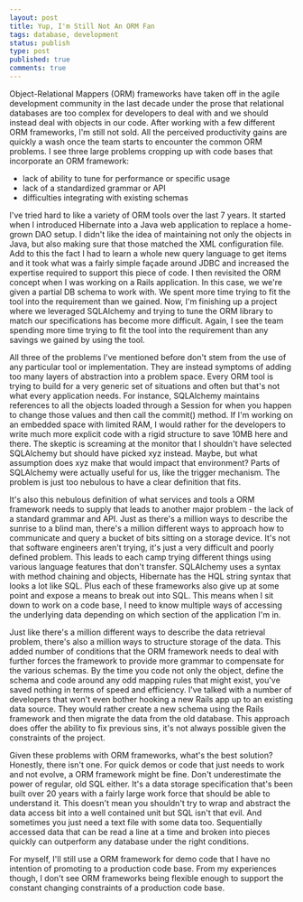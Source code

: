 ```yaml
---
layout: post
title: Yup, I'm Still Not An ORM Fan
tags: database, development
status: publish
type: post
published: true
comments: true
---
```

Object-Relational Mappers (ORM) frameworks have taken off in the agile development 
community in the last decade under the prose that relational databases are too 
complex for developers to deal with and we should instead deal with objects in our 
code. After working with a few different ORM frameworks, I'm still not sold. All the 
perceived productivity gains are quickly a wash once the team starts to encounter the 
common ORM problems. I see three large problems cropping up with code bases that 
incorporate an ORM framework:

* lack of ability to tune for performance or specific usage
* lack of a standardized grammar or API
* difficulties integrating with existing schemas

<!--EndExcerpt-->

I've tried hard to like a variety of ORM tools over the last 7 years. It started when 
I introduced Hibernate into a Java web application to replace a home-grown DAO setup. 
I didn't like the idea of maintaining not only the objects in Java, but also making 
sure that those matched the XML configuration file. Add to this the fact I had to learn 
a whole new query language to get items and it took what was a fairly simple façade 
around JDBC and increased the expertise required to support this piece of code. I then 
revisited the ORM concept when I was working on a Rails application. In this case, we 
we're given a partial DB schema to work with. We spent more time trying to fit the tool 
into the requirement than we gained. Now, I'm finishing up a project where we leveraged 
SQLAlchemy and trying to tune the ORM library to match our specifications has become 
more difficult. Again, I see the team spending more time trying to fit the tool into 
the requirement than any savings we gained by using the tool.

All three of the problems I've mentioned before don't stem from the use of any particular 
tool or implementation. They are instead symptoms of adding too many layers of abstraction 
into a problem space. Every ORM tool is trying to build for a very generic set of situations 
and often but that's not what every application needs. For instance, SQLAlchemy maintains 
references to all the objects loaded through a Session for when you happen to change those 
values and then call the commit() method. If I'm working on an embedded space with limited 
RAM, I would rather for the developers to write much more explicit code with a rigid structure 
to save 10MB here and there. The skeptic is screaming at the monitor that I shouldn't have 
selected SQLAlchemy but should have picked xyz instead. Maybe, but what assumption does xyz 
make that would impact that environment? Parts of SQLAlchemy were actually useful for us, 
like the trigger mechanism. The problem is just too nebulous to have a clear definition that 
fits.

It's also this nebulous definition of what services and tools a ORM framework needs to supply 
that leads to another major problem - the lack of a standard grammar and API. Just as there's 
a million ways to describe the sunrise to a blind man, there's a million different ways 
to approach how to communicate and query a bucket of bits sitting on a storage device. It's 
not that software engineers aren't trying, it's just a very difficult and poorly defined problem. 
This leads to each camp trying different things using various language features that don't 
transfer. SQLAlchemy uses a syntax with method chaining and objects, Hibernate has the HQL 
string syntax that looks a lot like SQL. Plus each of these frameworks also give up at some 
point and expose a means to break out into SQL. This means when I sit down to work on a code 
base, I need to know multiple ways of accessing the underlying data depending on which section 
of the application I'm in.

Just like there's a million different ways to describe the data retrieval problem, there's 
also a million ways to structure storage of the data. This added number of conditions that the 
ORM framework needs to deal with further forces the framework to provide more grammar to 
compensate for the various schemas. By the time you code not only the object, define the schema 
and code around any odd mapping rules that might exist, you've saved nothing in terms of speed 
and efficiency. I've talked with a number of developers that won't even bother hooking a new Rails 
app up to an existing data source. They would rather create a new schema using the Rails framework 
and then migrate the data from the old database. This approach does offer the ability to fix 
previous sins, it's not always possible given the constraints of the project.

Given these problems with ORM frameworks, what's the best solution? Honestly, there isn't one. 
For quick demos or code that just needs to work and not evolve, a ORM framework might be fine. 
Don't underestimate the power of regular, old SQL either. It's a data storage specification 
that's been built over 20 years with a fairly large work force that should be able to understand 
it. This doesn't mean you shouldn't try to wrap and abstract the data access bit into a well 
contained unit but SQL isn't that evil. And sometimes you just need a text file with some data 
too. Sequentially accessed data that can be read a line at a time and broken into pieces quickly 
can outperform any database under the right conditions.

For myself, I'll still use a ORM framework for demo code that I have no intention of promoting 
to a production code base. From my experiences though, I don't see ORM frameworks being flexible 
enough to support the constant changing constraints of a production code base.